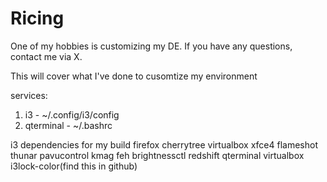 # Ricing
One of my hobbies is customizing my DE. If you have any questions, contact me via X.

This will cover what I've done to cusomtize my environment

services:
1. i3              - ~/.config/i3/config
2. qterminal       - ~/.bashrc


i3 dependencies for my build
firefox cherrytree virtualbox xfce4 flameshot thunar pavucontrol kmag feh brightnessctl redshift qterminal virtualbox i3lock-color(find this in github)

